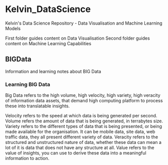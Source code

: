 # Kelvin_DataScience
Kelvin's Data Science Repository - Data Visualisation and Machine Learning Models

First folder guides content on Data Visualisation
Second folder guides content on Machine Learning Capabilities

## BIGData
Information and learning notes about BIG Data

### Learning BIG Data
Big Data refers to the high volume, high velocity, high variety, high veracity of information data assets, that demand high computing platform to process these into translatable insights.

Velocity refers to the speed at which data is being generated per second. Volume refers the amount of data that is being generated, in terrabytes size. Variety refers to the different types of data that is being presented, or being made available for the organisation. It can be mobile data, site data, web traffic data, they all present different variety of data. Veracity refers to the structured and unstructured nature of data, whether these data can mean a lot of it is data that does not have any structure at all. Value refers to the value of insights, you can use to derive these data into a meaningful information to action.

